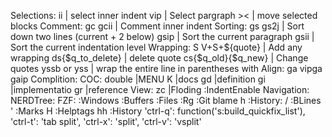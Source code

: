   Selections:
    ii  | select inner indent
    vip | Select pargraph
    ><  | move selected blocks
  Comment: gc
    gcii | Comment inner indent
  Sorting: gs
    gs2j | Sort down two lines (current + 2 below)
    gsip | Sort the current paragraph
    gsii | Sort the current indentation level
  Wrapping: S
    V+S+${quote}       | Add any wrapping
    ds{$q_to_delete}   | delete quote
    cs{$q_old}{$q_new} | Change quotes
    yssb  or yss       | wrap the entire line in parentheses with
  Align: ga
    vipga
    gaip
Complition:
  COC:
    double <space> |MENU
    K |docs
    gd |definition
    gi |implementatio
    gr |reference
View:
  zc |Floding
  :IndentEnable
Navigation:
  NERDTree: <C-e> 
  FZF:
    <C-w> :Windows<CR>
    <C-b> :Buffers<CR>
    <C-f> :Files<CR>
    <C-a> :Rg<Cr>
    <C-g> :Git blame<CR>
    <Leader>h :History:<CR>
    <Leader>/ :BLines<CR>
    <Leader>' :Marks<CR>
    <Leader>H :Helptags<CR>
    <Leader>hh :History<CR>
    'ctrl-q': function('s:build_quickfix_list'),
    'ctrl-t': 'tab split',
    'ctrl-x': 'split',
    'ctrl-v': 'vsplit' 
